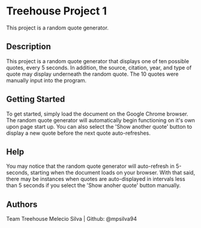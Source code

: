 # Treehouse Project 1

This project is a random quote generator.

## Description

This project is a random quote generator that displays one of ten possible quotes, every 5 seconds. In addition, the source, citation, year, and type of quote may display underneath the random quote. The 10 quotes were manually input into the program.

## Getting Started

To get started, simply load the document on the Google Chrome browser. The random quote generator will automatically begin functioning on it's own upon page start up. You can also select the 'Show another quote' button to display a new quote before the next quote auto-refreshes.

## Help

You may notice that the random quote generator will auto-refresh in 5-seconds, starting when the document loads on your browser. With that said, there may be instances when quotes are auto-displayed in intervals less than 5 seconds if you select the 'Show anoher quote' button manually.

## Authors

Team Treehouse
Melecio Silva | Github: @mpsilva94
